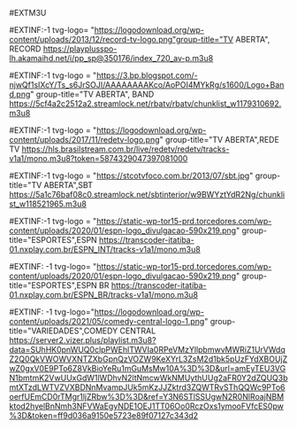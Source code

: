 #EXTM3U

#EXTINF:-1 tvg-logo= "https://logodownload.org/wp-content/uploads/2013/12/record-tv-logo.png"group-title="TV ABERTA", RECORD 
https://playplusspo-lh.akamaihd.net/i/pp_sp@350176/index_720_av-p.m3u8
 
#EXTINF:-1 tvg-logo = "https://3.bp.blogspot.com/-njwQf1sIXcY/Ts_s6JrSOJI/AAAAAAAAKco/AoPOI4MYkRg/s1600/Logo+Band.png" group-title="TV ABERTA", BAND
https://5cf4a2c2512a2.streamlock.net/rbatv/rbatv/chunklist_w1179310692.m3u8

#EXTINF:-1 tvg-logo = "https://logodownload.org/wp-content/uploads/2017/11/redetv-logo.png" group-title="TV ABERTA",REDE TV
https://hls.brasilstream.com.br/live/redetv/redetv/tracks-v1a1/mono.m3u8?token=5874329047397081000

#EXTINF:-1 tvg-logo = "https://stcotvfoco.com.br/2013/07/sbt.jpg" group-title="TV ABERTA",SBT
https://5a1c76baf08c0.streamlock.net/sbtinterior/w9BWYztYdR2Ng/chunklist_w118521965.m3u8

#EXTINF:-1 tvg-logo = "https://static-wp-tor15-prd.torcedores.com/wp-content/uploads/2020/01/espn-logo_divulgacao-590x219.png" group-title="ESPORTES",ESPN
https://transcoder-itatiba-01.nxplay.com.br/ESPN_INT/tracks-v1a1/mono.m3u8

#EXTINF: -1 tvg-logo= "https://static-wp-tor15-prd.torcedores.com/wp-content/uploads/2020/01/espn-logo_divulgacao-590x219.png" group-title="ESPORTES",ESPN BR
https://transcoder-itatiba-01.nxplay.com.br/ESPN_BR/tracks-v1a1/mono.m3u8

#EXTINF: -1 tvg-logo="https://logodownload.org/wp-content/uploads/2021/05/comedy-central-logo-1.png" group-title="VARIEDADES",COMEDY CENTRAL
https://server2.vizer.plus/playlist.m3u8?data=SUhHK0pnWUQ0clpPWEhlTWVIa0RPeVMzYllpbmwvMWRiZ1UrVWdqZ2Q0QkVWOWVXNTZXbGpnQzVOZW9KeXYrL3ZsM2d1bk5pUzFYdXBOUjZwZ0gxV0E9PTo6Z8VkBioYeRu1mGuMsMw10A%3D%3D&url=amEyTEU3VGN1bmtmK2VwUUxGdW1lWDhvN2ltNmcwWkNMUythUUg2aFR0Y2dZQUQ3bmtXTzdLWTVZVXBDNnMvampJUk5mKzJJZktrd3ZQWTRvSThQQWc9PTo6oerfUEmCD0rTMgr1ljZRbw%3D%3D&ref=Y3N6STlSSUgwN2R0NlRoajNBMktod2hyelBnNmh3NFVWaEgyNDE1OEJ1TT06Oo0RczOxs1ymooFVfcES0pw%3D&token=ff9d036a9150e5723e89f07127c343d2
